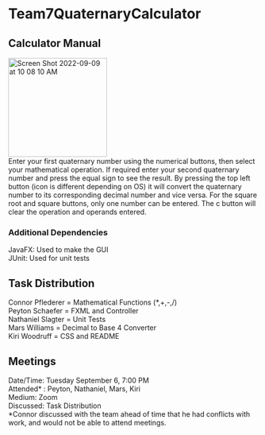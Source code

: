 # Team7QuaternaryCalculator
## Calculator Manual
<img width="199" alt="Screen Shot 2022-09-09 at 10 08 10 AM" src="https://user-images.githubusercontent.com/97624255/189369440-f87ae847-d3a0-4277-a850-7ed27231d775.png">\
Enter your first quaternary number using the numerical buttons, then select your mathematical operation. If required enter your second quaternary number and press the equal sign to see the result. By pressing the top left button (icon is different depending on OS) it will convert the quaternary number to its corresponding decimal number and vice versa. For the square root and square buttons, only one number can be entered. The c button will clear the operation and operands entered.

### Additional Dependencies
JavaFX: Used to make the GUI\
JUnit: Used for unit tests

## Task Distribution
Connor Pflederer = Mathematical Functions (*,+,-,/)\
Peyton Schaefer = FXML and Controller\
Nathaniel Slagter = Unit Tests\
Mars Williams = Decimal to Base 4 Converter\
Kiri Woodruff = CSS and README

## Meetings
Date/Time: Tuesday September 6, 7:00 PM\
Attended* : Peyton, Nathaniel, Mars, Kiri\
Medium: Zoom\
Discussed: Task Distribution\
*Connor discussed with the team ahead of time that he had conflicts with work, and would not be able to attend meetings. 
